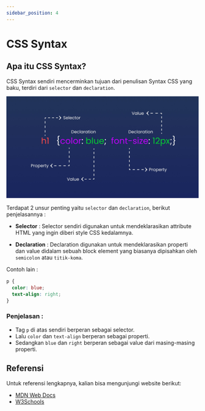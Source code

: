 ```yaml
---
sidebar_position: 4
---
```


# CSS Syntax

## Apa itu CSS Syntax?

CSS Syntax sendiri mencerminkan tujuan dari penulisan Syntax CSS yang baku, terdiri dari `selector` dan `declaration`.

![CSS Syntax](https://github.com/bellshade/HTML-CSS/raw/main/CSS/003%20CSS%20Syntax/css-syntax.jpg)

Terdapat 2 unsur penting yaitu `selector` dan `declaration`, berikut penjelasannya :

- **Selector** : Selector sendiri digunakan untuk mendeklarasikan attribute HTML yang ingin diberi style CSS kedalamnya.

- **Declaration** : Declaration digunakan untuk mendeklarasikan properti dan value didalam sebuah block element yang biasanya dipisahkan oleh `semicolon` atau `titik-koma`.

Contoh lain :

```css
p {
  color: blue;
  text-align: right;
}
```

### Penjelasan :

- Tag `p` di atas sendiri berperan sebagai selector.
- Lalu `color` dan `text-align` berperan sebagai properti.
- Sedangkan `blue` dan `right` berperan sebagai value dari masing-masing properti.

## Referensi

Untuk referensi lengkapnya, kalian bisa mengunjungi website berikut:

- [MDN Web Docs](https://developer.mozilla.org/en-US/docs/Web/CSS/Syntax)
- [W3Schools](https://www.w3schools.com/css/css_syntax.asp)
